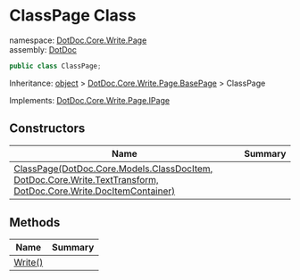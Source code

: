 ﻿# ClassPage Class

namespace: [DotDoc\.Core\.Write\.Page](../DotDoc.Core.Write.Page.md)<br />
assembly: [DotDoc](../../DotDoc.md)



```csharp
public class ClassPage;
```

Inheritance: [object](https://docs.microsoft.com/ja-jp/dotnet/api/System.Object) > [DotDoc\.Core\.Write\.Page\.BasePage](../../DotDoc/DotDoc.Core.Write.Page/BasePage.md) > ClassPage

Implements: [DotDoc\.Core\.Write\.Page\.IPage](../../DotDoc/DotDoc.Core.Write.Page/IPage.md)

## Constructors

| Name | Summary |
|------|---------|
| [ClassPage\(DotDoc\.Core\.Models\.ClassDocItem, DotDoc\.Core\.Write\.TextTransform, DotDoc\.Core\.Write\.DocItemContainer\)](./ClassPage/$ctor.md) |  |

## Methods

| Name | Summary |
|------|---------|
| [Write\(\)](./ClassPage/Write.md) |  |

